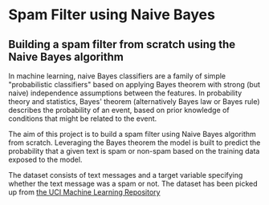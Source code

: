# Spam Filter using Naive Bayes

## Building a spam filter from scratch using the Naive Bayes algorithm

In machine learning, naive Bayes classifiers are a family of simple "probabilistic classifiers" based on applying Bayes theorem with strong (but naive) independence assumptions between the features. In probability theory and statistics, Bayes' theorem (alternatively Bayes law or Bayes rule) describes the probability of an event, based on prior knowledge of conditions that might be related to the event.

The aim of this project is to build a spam filter using Naive Bayes algorithm from scratch. Leveraging the Bayes theorem the model is built to predict the probability that a given text is spam or non-spam based on the training data exposed to the model.

The dataset consists of text messages and a target variable specifying whether the text message was a spam or not. The dataset has been picked up from [the UCI Machine Learning Repository](https://archive.ics.uci.edu/ml/datasets/sms+spam+collection)
